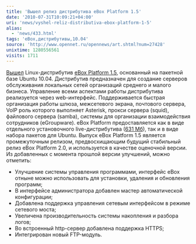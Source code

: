 ```yaml
---
title: 'Вышел релиз дистрибутива eBox Platform 1.5'
date: '2010-07-31T10:09:21+04:00'
uri: 'news/vyshel-reliz-distributiva-ebox-platform-1-5'
alias: 
  - 'news/433.html'
tags: 'eBox,дистрибутивы,10.04'
source: 'http://www.opennet.ru/opennews/art.shtml?num=27428'
unixtime: 1280556561
visits: 1711
---
```

[Вышел](http://www.ebox-platform.com/archives/2010/07/26/445-ebox-platform-1-5-installer-cd-now-released/) Linux-дистрибутив [eBox Platform 1.5](http://www.ebox-platform.com/), основанный на пакетной базе Ubuntu 10.04. Дистрибутив предназначен для создание серверов обслуживания локальных сетей организаций среднего и малого бизнеса. Управление всеми аспектами работы дистрибутива реализуется через web-интерфейс. Поддерживается быстрая организация работы шлюза, межсетевого экрана, почтового сервера, VoIP роль которого выполняет Asterisk, прокси сервера (squid), файлового сервера (samba), системы для организации взаимодействия сотрудников (eGroupware). eBox Platform предоставляется как в виде отдельного установочного live-дистрибутива ([631 Мб](http://downloads.sourceforge.net/ebox-platform/ebox_installer-1.5-i386.iso)), так и в виде набора пакетов для Ubuntu.  Выпуск eBox Platform 1.5 является промежуточным релизом, предвосхищающим будущий стабильный релиз eBox Platform 2.0, и используется в качестве оценочной версии. Из добавленных с момента прошлой версии улучшений, можно отметить:   

*   Улучшение системы управления программами, интерфейс eBox отныне можно использовать для установки, удаления и обновления программ;
*   В интерфейсе администратора добавлен мастер автоматической конфигурации;
*   Добавлена поддержка управления сетевым интерфейсом в режиме сетевого моста;
*   Увеличена производительность системы накопления и разбора логов;
*   Во встроенный http-сервер добавлена поддержка HTTPS;
*   Интегрирован новый FTP-модуль.
